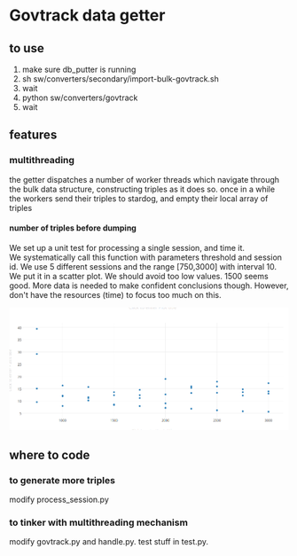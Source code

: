 # Govtrack data getter

## to use

 1. make sure db_putter is running
 2. sh sw/converters/secondary/import-bulk-govtrack.sh
 3. wait
 4. python sw/converters/govtrack
 5. wait
 
## features

### multithreading

the getter dispatches a number of worker threads which navigate through the bulk data structure, 
constructing triples as it does so. 
once in a while the workers send their triples to stardog, and empty their local array of triples

#### number of triples before dumping

We set up a unit test for processing a single session, and time it.  
We systematically call this function with parameters threshold and session id.
We use 5 different sessions and the range [750,3000] with interval 10.
We put it in a scatter plot.
We should avoid too low values. 1500 seems good. 
More data is needed to make confident conclusions though. 
However, don't have the resources (time) to focus too much on this. 

![](scatter.png)

## where to code

### to generate more triples 

modify process_session.py

### to tinker with multithreading mechanism

modify govtrack.py and handle.py. test stuff in test.py. 